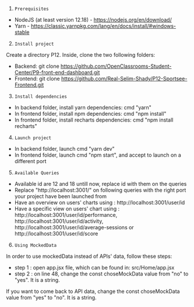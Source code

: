 1. `Prerequisites`

- NodeJS (at least version 12.18) - https://nodejs.org/en/download/
- Yarn - https://classic.yarnpkg.com/lang/en/docs/install/#windows-stable

2. `Install project`

Create a directory P12.
Inside, clone the two following folders:
- Backend: git clone https://github.com/OpenClassrooms-Student-Center/P9-front-end-dashboard.git
- Frontend: git clone https://github.com/Real-Selim-Shady/P12-Sportsee-Frontend.git

3. `Install dependencies`

- In backend folder, install yarn dependencies: cmd "yarn"
- In frontend folder, install npm dependencies: cmd "npm install"
- In frontend folder, install recharts dependencies: cmd "npm install recharts"

4. `Launch project`

- In backend folder, launch cmd "yarn dev"
- In frontend folder, launch cmd "npm start", and accept to launch on a different port

5. `Available Queries`

- Available id are 12 and 18 untill now, replace id with them on the queries
- Replace "http://localhost:3001/" on following queries with the right port your project have been launched from
- Have an overview on users' charts using : http://localhost:3001/user/id
- Have a specific view on users' chart using : http://localhost:3001/user/id/performance, http://localhost:3001/user/id/activity, http://localhost:3001/user/id/average-sessions or http://localhost:3001/user/id/score 

6. `Using MockedData`

In order to use mockedData instead of APIs' data, follow these steps:
- step 1 : open app.jsx file, which can be found in: src/Home/app.jsx
- step 2 : on line 48, change the const choseMockData value from "no" to "yes". It is a string.

If you want to come back to API data, change the const choseMockData value from "yes" to "no". It is a string.

